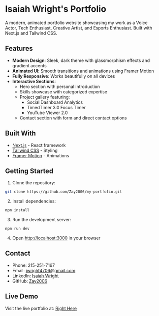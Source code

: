 # Isaiah Wright's Portfolio

A modern, animated portfolio website showcasing my work as a Voice Actor, Tech Enthusiast, Creative Artist, and Esports Enthusiast. Built with Next.js and Tailwind CSS.

## Features

- **Modern Design**: Sleek, dark theme with glassmorphism effects and gradient accents
- **Animated UI**: Smooth transitions and animations using Framer Motion
- **Fully Responsive**: Works beautifully on all devices
- **Interactive Sections**:
  - Hero section with personal introduction
  - Skills showcase with categorized expertise
  - Project gallery featuring:
    - Social Dashboard Analytics
    - TimedTimer 3.0 Focus Timer
    - YouTube Viewer 2.0
  - Contact section with form and direct contact options

## Built With

- [Next.js](https://nextjs.org/) - React framework
- [Tailwind CSS](https://tailwindcss.com/) - Styling
- [Framer Motion](https://www.framer.com/motion/) - Animations

## Getting Started

1. Clone the repository:
```bash
git clone https://github.com/Zay2006/my-portfolio.git
```

2. Install dependencies:
```bash
npm install
```

3. Run the development server:
```bash
npm run dev
```

4. Open [http://localhost:3000](http://localhost:3000) in your browser

## Contact

- Phone: 215-251-7167
- Email: iwright4706@gmail.com
- LinkedIn: [Isaiah Wright](https://www.linkedin.com/in/isaiah-wright-384b2b26a/)
- GitHub: [Zay2006](https://github.com/Zay2006)

## Live Demo

Visit the live portfolio at: [Right Here](https://my-portfolio-ten-ochre-89.vercel.app)

